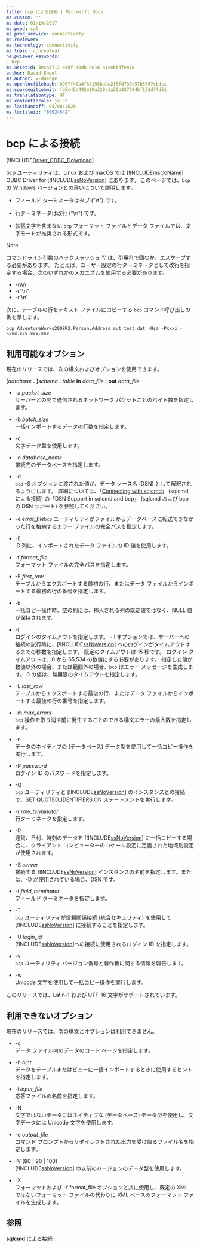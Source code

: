 ```yaml
---
title: bcp による接続 | Microsoft Docs
ms.custom: ''
ms.date: 01/19/2017
ms.prod: sql
ms.prod_service: connectivity
ms.reviewer: ''
ms.technology: connectivity
ms.topic: conceptual
helpviewer_keywords:
- bcp
ms.assetid: 3eca5717-e50f-40db-be16-a1cebbdfee70
author: David-Engel
ms.author: v-daenge
ms.openlocfilehash: 0967f40a4f38156babe2f5fd736e57b5567cbdcc
ms.sourcegitcommit: fe5c45a492e19a320a1a36b037704bf132dffd51
ms.translationtype: HT
ms.contentlocale: ja-JP
ms.lasthandoff: 04/08/2020
ms.locfileid: "80924542"
---
```

# <a name="connecting-with-bcp"></a>bcp による接続
[!INCLUDE[Driver_ODBC_Download](../../../includes/driver_odbc_download.md)]

[bcp](https://go.microsoft.com/fwlink/?LinkID=190626) ユーティリティは、Linux および macOS では [!INCLUDE[msCoName](../../../includes/msconame_md.md)] ODBC Driver for [!INCLUDE[ssNoVersion](../../../includes/ssnoversion-md.md)] にあります。 このページでは、`bcp` の Windows バージョンとの違いについて説明します。
  
- フィールド ターミネータはタブ ("\t") です。  
  
- 行ターミネータは改行 ("\n") です。  
  
- 拡張文字を含まない `bcp` フォーマット ファイルとデータ ファイルでは、文字モードが推奨される形式です。  
  
> [!NOTE]  
> コマンドライン引数のバックスラッシュ '\\' は、引用符で囲むか、エスケープする必要があります。 たとえば、ユーザー設定の行ターミネータとして改行を指定する場合、次のいずれかのメカニズムを使用する必要があります。  
>   
> -   -r\\\n  
> -   -r"\n"  
> -   -r'\n'  
  
次に、テーブルの行をテキスト ファイルにコピーする `bcp` コマンド呼び出しの例を示します。  
  
```  
bcp AdventureWorks2008R2.Person.Address out test.dat -Usa -Pxxxx -Sxxx.xxx.xxx.xxx  
```  
  
## <a name="available-options"></a>利用可能なオプション
現在のリリースでは、次の構文およびオプションを使用できます。  

[_database_ **.** ]_schema_ **.** _table_ **in** _data\_file_ | **out** _data\_file_

- -a *packet_size*  
サーバーとの間で送信されるネットワーク パケットごとのバイト数を指定します。  
  
- -b *batch_size*  
一括インポートするデータの行数を指定します。  
  
- -c  
文字データ型を使用します。  
  
- -d *database_name*  
接続先のデータベースを指定します。  
  
- -d  
`bcp` -S オプションに渡された値が、データ ソース名 (DSN) として解釈されるようにします。 詳細については、「[Connecting with sqlcmd](../../../connect/odbc/linux-mac/connecting-with-sqlcmd.md)」 (sqlcmd による接続) の「DSN Support in sqlcmd and bcp」 (sqlcmd および bcp の DSN サポート) を参照してください。  
  
- -e *error_file*`bcp` ユーティリティがファイルからデータベースに転送できなかった行を格納するエラー ファイルの完全パスを指定します。  
  
- -E  
ID 列に、インポートされたデータ ファイルの ID 値を使用します。  
  
- -f *format_file*  
フォーマット ファイルの完全パスを指定します。  
  
- -F *first_row*  
テーブルからエクスポートする最初の行、またはデータ ファイルからインポートする最初の行の番号を指定します。  
  
- -k  
一括コピー操作時、空の列には、挿入される列の既定値ではなく、NULL 値が保持されます。  
  
- -l  
ログインのタイムアウトを指定します。 \- l オプションでは、サーバーへの接続の試行時に、[!INCLUDE[ssNoVersion](../../../includes/ssnoversion-md.md)] へのログインがタイムアウトするまでの秒数を指定します。 既定のタイムアウトは 15 秒です。 ログイン タイムアウトは、0 から 65,534 の数値にする必要があります。 指定した値が数値以外の場合、または範囲外の場合、`bcp` はエラー メッセージを生成します。 0 の値は、無期限のタイムアウトを指定します。
  
- -L *last_row*  
テーブルからエクスポートする最後の行、またはデータ ファイルからインポートする最後の行の番号を指定します。  
  
- -m *max_errors*  
`bcp` 操作を取り消す前に発生することのできる構文エラーの最大数を指定します。  
  
- -n  
データのネイティブの (データベース) データ型を使用して一括コピー操作を実行します。  
  
- -P *password*  
ログイン ID のパスワードを指定します。  
  
- -Q  
`bcp` ユーティリティと [!INCLUDE[ssNoVersion](../../../includes/ssnoversion-md.md)] のインスタンスとの接続で、SET QUOTED_IDENTIFIERS ON ステートメントを実行します。  
  
- -r *row_terminator*  
行ターミネータを指定します。  
  
- -R  
通貨、日付、時刻のデータを [!INCLUDE[ssNoVersion](../../../includes/ssnoversion-md.md)] に一括コピーする場合に、クライアント コンピューターのロケール設定に定義された地域別設定が使用されます。  
  
- -S *server*  
接続する [!INCLUDE[ssNoVersion](../../../includes/ssnoversion-md.md)] インスタンスの名前を指定します。または、-D が使用されている場合、DSN です。  
  
- -t *field_terminator*  
フィールド ターミネータを指定します。  
  
- -T  
`bcp` ユーティリティが信頼関係接続 (統合セキュリティ) を使用して [!INCLUDE[ssNoVersion](../../../includes/ssnoversion-md.md)] に接続することを指定します。  
  
- -U *login_id*  
[!INCLUDE[ssNoVersion](../../../includes/ssnoversion-md.md)]への接続に使用されるログイン ID を指定します。  
  
- -v  
`bcp` ユーティリティ バージョン番号と著作権に関する情報を報告します。  
  
- -w  
Unicode 文字を使用して一括コピー操作を実行します。  
  
このリリースでは、Latin-1 および UTF-16 文字がサポートされています。  
  
## <a name="unavailable-options"></a>利用できないオプション
現在のリリースでは、次の構文とオプションは利用できません。  

- -c  
データ ファイル内のデータのコード ページを指定します。  
  
- -h *hint*  
データをテーブルまたはビューに一括インポートするときに使用するヒントを指定します。  
  
- -i *input_file*  
応答ファイルの名前を指定します。  
  
- -N  
文字ではないデータにはネイティブな (データベース) データ型を使用し、文字データには Unicode 文字を使用します。  
  
- -o *output_file*  
コマンド プロンプトからリダイレクトされた出力を受け取るファイル名を指定します。  
  
- -V (80 | 90 | 100)  
[!INCLUDE[ssNoVersion](../../../includes/ssnoversion-md.md)] の以前のバージョンのデータ型を使用します。  
  
- -X  
フォーマットおよび -f format_file オプションと共に使用し、既定の XML ではないフォーマット ファイルの代わりに XML ベースのフォーマット ファイルを生成します。  
  
## <a name="see-also"></a>参照

[**sqlcmd** による接続](../../../connect/odbc/linux-mac/connecting-with-sqlcmd.md)  
